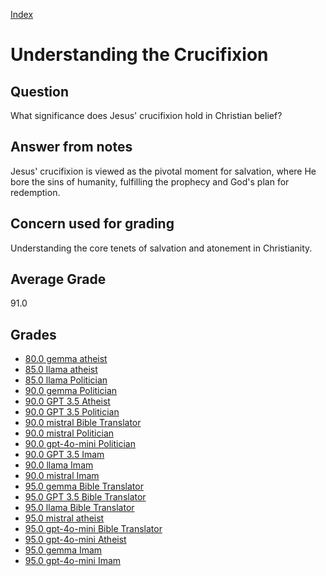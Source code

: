 
[Index](../index.md)
# Understanding the Crucifixion
## Question
What significance does Jesus' crucifixion hold in Christian belief?

## Answer from notes
Jesus' crucifixion is viewed as the pivotal moment for salvation, where He bore the sins of humanity, fulfilling the prophecy and God's plan for redemption.

## Concern used for grading
Understanding the core tenets of salvation and atonement in Christianity.

## Average Grade
91.0

## Grades
 * [80.0 gemma atheist](../answers/gemma_atheist/Understanding_the_Crucifixion.md)
 * [85.0 llama atheist](../answers/llama_atheist/Understanding_the_Crucifixion.md)
 * [85.0 llama Politician](../answers/llama_Politician/Understanding_the_Crucifixion.md)
 * [90.0 gemma Politician](../answers/gemma_Politician/Understanding_the_Crucifixion.md)
 * [90.0 GPT 3.5 Atheist](../answers/GPT_3.5_Atheist/Understanding_the_Crucifixion.md)
 * [90.0 GPT 3.5 Politician](../answers/GPT_3.5_Politician/Understanding_the_Crucifixion.md)
 * [90.0 mistral Bible Translator](../answers/mistral_Bible_Translator/Understanding_the_Crucifixion.md)
 * [90.0 mistral Politician](../answers/mistral_Politician/Understanding_the_Crucifixion.md)
 * [90.0 gpt-4o-mini Politician](../answers/gpt-4o-mini_Politician/Understanding_the_Crucifixion.md)
 * [90.0 GPT 3.5 Imam](../answers/GPT_3.5_Imam/Understanding_the_Crucifixion.md)
 * [90.0 llama Imam](../answers/llama_Imam/Understanding_the_Crucifixion.md)
 * [90.0 mistral Imam](../answers/mistral_Imam/Understanding_the_Crucifixion.md)
 * [95.0 gemma Bible Translator](../answers/gemma_Bible_Translator/Understanding_the_Crucifixion.md)
 * [95.0 GPT 3.5 Bible Translator](../answers/GPT_3.5_Bible_Translator/Understanding_the_Crucifixion.md)
 * [95.0 llama Bible Translator](../answers/llama_Bible_Translator/Understanding_the_Crucifixion.md)
 * [95.0 mistral atheist](../answers/mistral_atheist/Understanding_the_Crucifixion.md)
 * [95.0 gpt-4o-mini Bible Translator](../answers/gpt-4o-mini_Bible_Translator/Understanding_the_Crucifixion.md)
 * [95.0 gpt-4o-mini Atheist](../answers/gpt-4o-mini_Atheist/Understanding_the_Crucifixion.md)
 * [95.0 gemma Imam](../answers/gemma_Imam/Understanding_the_Crucifixion.md)
 * [95.0 gpt-4o-mini Imam](../answers/gpt-4o-mini_Imam/Understanding_the_Crucifixion.md)
